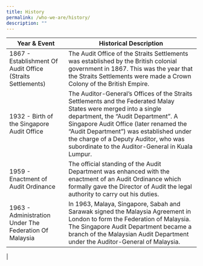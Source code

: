 ```yaml
---
title: History
permalink: /who-we-are/history/
description: ""
---
```



| Year & Event | Historical Description | 
| -------- | -------- | 
| 1867 - Establishment Of Audit Office (Straits Settlements)  | The Audit Office of the Straits Settlements was established by the British colonial government in 1867. This was the year that the Straits Settlements were made a Crown Colony of the British Empire.  | 
|  1932 - Birth of the Singapore Audit Office  | The Auditor-General’s Offices of the Straits Settlements and the Federated Malay States were merged into a single department, the “Audit Department”. A Singapore Audit Office (later renamed the “Audit Department”) was established under the charge of a Deputy Auditor, who was subordinate to the Auditor-General in Kuala Lumpur.|
| 1959 - Enactment of Audit Ordinance  | The official standing of the Audit Department was enhanced with the enactment of an Audit Ordinance which formally gave the Director of Audit the legal authority to carry out his duties. |
| 1963 - Administration Under The Federation Of Malaysia  | In 1963, Malaya, Singapore, Sabah and Sarawak signed the Malaysia Agreement in London to form the Federation of Malaysia. The Singapore Audit Department became a branch of the Malaysian Audit Department under the Auditor-General of Malaysia. |
|

